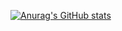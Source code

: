 [![Anurag's GitHub stats](https://github-readme-stats.vercel.app/api?username=roulioo&show_icons=true)](https://github.com/roulioo/github-readme-stats)


